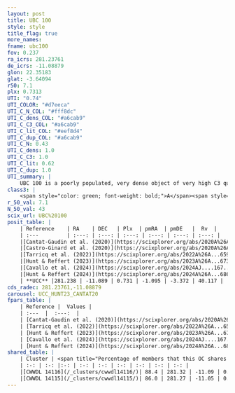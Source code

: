 ```yaml
---
layout: post
title: UBC 100
style: style
title_flag: true
more_names: 
fname: ubc100
fov: 0.237
ra_icrs: 281.23761
de_icrs: -11.08879
glon: 22.35183
glat: -3.64094
r50: 7.1
plx: 0.7313
UTI: "0.74"
UTI_COLOR: "#d7eeca"
UTI_C_N_COL: "#fff8dc"
UTI_C_dens_COL: "#a6cab9"
UTI_C_C3_COL: "#a6cab9"
UTI_C_lit_COL: "#eef8d4"
UTI_C_dup_COL: "#a6cab9"
UTI_C_N: 0.43
UTI_C_dens: 1.0
UTI_C_C3: 1.0
UTI_C_lit: 0.62
UTI_C_dup: 1.0
UTI_summary: |
    UBC 100 is a poorly populated, very dense object of very high C3 quality. It is moderately studied in the literature. This object shares a large percentage of members with 2 later reported entries.
class3: |
    <span style="color: green; font-weight: bold;">A</span><span style="color: green; font-weight: bold;">A</span>
r_50_val: 7.1
N_50_val: 43
scix_url: UBC%20100
posit_table: |
    | Reference    | RA    | DEC   | Plx  | pmRA  | pmDE   |  Rv  |
    | :---         | :---: | :---: | :---: | :---: | :---: | :---: |
    |[Cantat-Gaudin et al. (2020)](https://scixplorer.org/abs/2020A%26A...640A...1C) | 281.238 | -11.127 | 0.702 | -1.111 | -3.323 | -- |
    |[Castro-Ginard et al. (2020)](https://scixplorer.org/abs/2020A%26A...635A..45C) | 281.262 | -11.123 | 0.698 | -1.103 | -3.331 | -- |
    |[Tarricq et al. (2022)](https://scixplorer.org/abs/2022A%26A...659A..59T) | 281.225 | -10.96 | 0.736 | -1.091 | -3.384 | -- |
    |[Hunt & Reffert (2023)](https://scixplorer.org/abs/2023A%26A...673A.114H) | 281.338 | -11.069 | 0.744 | -1.1 | -3.371 | 22.459 |
    |[Cavallo et al. (2024)](https://scixplorer.org/abs/2024AJ....167...12C) | 281.309 | -11.091 | 0.745 | -- | -- | -- |
    |[Hunt & Reffert (2024)](https://scixplorer.org/abs/2024A%26A...686A..42H) | 281.338 | -11.069 | 0.744 | -1.1 | -3.371 | 22.459 |
    | **UCC** |281.238 | -11.089 | 0.731 | -1.095 | -3.372 | 40.117 | 
cds_radec: 281.23761,-11.08879
carousel: UCC_HUNT23_CANTAT20
fpars_table: |
    | Reference |  Values |
    | :---  |  :---:  |
    | [Cantat-Gaudin et al. (2020)](https://scixplorer.org/abs/2020A%26A...640A...1C) | `AVNN=1.38, DMNN=10.78, AgeNN=8.2` |
    | [Tarricq et al. (2022)](https://scixplorer.org/abs/2022A%26A...659A..59T) | `Dist=1388, logAgeNN=8.26` |
    | [Hunt & Reffert (2023)](https://scixplorer.org/abs/2023A%26A...673A.114H) | `AV50=1.613, diffAV50=1.692, MOD50=10.508, logAge50=8.048` |
    | [Cavallo et al. (2024)](https://scixplorer.org/abs/2024AJ....167...12C) | `AV50=1.29, dMod50=10.69, logAge50=8.5, [Fe/H]50=0.77` |
    | [Hunt & Reffert (2024)](https://scixplorer.org/abs/2024A%26A...686A..42H) | `MassJ=834.860` |
shared_table: |
    | Cluster | <span title="Percentage of members that this OC shares with the ones listed">%</span>   | RA   | DEC   | Plx   | pmRA  | pmDE  | Rv | UTI |
    | :-: | :-: |:-: | :-: | :-: | :-: | :-: | :-: | :-: |
    |[CWWDL 14116](/_clusters/cwwdl14116/)| 88.4 | 281.32 | -11.09 | 0.74 | -1.11 | -3.39 | 6.73 |0.28 |
    |[CWWDL 14115](/_clusters/cwwdl14115/)| 86.0 | 281.27 | -11.05 | 0.74 | -1.08 | -3.38 | 28.47 |0.12 |
---
```

